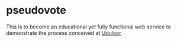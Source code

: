 # pseudovote

This is to become an educational yet fully functional web service to demonstrate the process conceived at [Uduloor](https://github.com/infoaed/uduloor).
